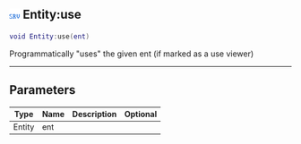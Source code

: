 ## ![server](.gitbook/assets/server.png) Entity:use


```lua
void Entity:use(ent)
```

Programmatically "uses" the given ent (if marked as a use viewer)


------
## Parameters

| Type   | Name | Description              | Optional |
| ------ | ---- | ------------------------ | -------: |
| Entity | ent |  |  |


